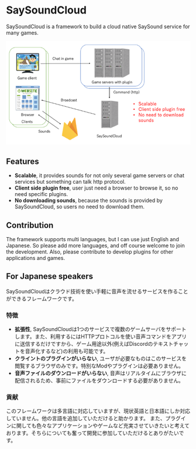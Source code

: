 # SaySoundCloud

SaySoundCloud is a framework to build a cloud native SaySound service for many games.

<div align="center">
<img src="./art/saysoundcloud.png" alt="desc" title="SaySoundCloud">
</div>

## Features
* **Scalable**, it provides sounds for not only several game servers or chat services but something can talk http protocol.
* **Client side plugin free**, user just need a browser to browse it, so no need specific plugins.
* **No downloading sounds**, because the sounds is provided by SaySoundCloud, so users no need to download them.


## Contribution

The framework supports multi languages, but I can use just English and Japanese. So please add more languages, and off course welcome to join the development.
Also, please contribute to develop plugins for other applications and games.

## For Japanese speakers

SaySoundCloudはクラウド技術を使い手軽に音声を流せるサービスを作ることができるフレームワークです。

### 特徴
* **拡張性**, SaySoundCloudは1つのサービスで複数のゲームサーバをサポートします。また、利用するにはHTTPプロトコルを使い音声コマンドをアプリに送信するだけですから、ゲーム用途以外(例えばDiscordのテキストチャットを音声化するなど)の利用も可能です。
* **クライントのプラグインがいらない**, ユーザが必要なものはこのサービスを閲覧するブラウザのみです。特別なModやプラグインは必要ありません。
* **音声ファイルのダウンロードがいらない**, 音声はリアルタイムにブラウザに配信されるため、事前にファイルをダウンロードする必要がありません。


### 貢献
このフレームワークは多言語に対応していますが、現状英語と日本語にしか対応していません。他の言語を追加していただけると助かります。
また、プラグインに関しても色々なアプリケーションやゲームなど充実させていきたいと考えております。そちらについても奮って開発に参加していただけるとありがたいです。
